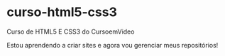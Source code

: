# curso-html5-css3
Curso de HTML5 E CSS3 do CursoemVideo

Estou aprendendo a criar sites e agora vou gerenciar meus repositórios!